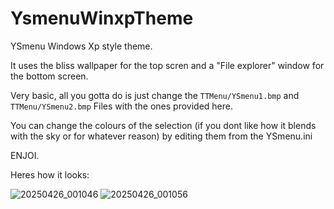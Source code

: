 # YsmenuWinxpTheme
YSmenu Windows Xp style theme.

It uses the bliss wallpaper for the top scren and a "File explorer" window for the bottom screen.

Very basic, all you gotta do is just change the ``TTMenu/YSmenu1.bmp`` and ``TTMenu/YSmenu2.bmp`` Files with the ones provided here.

You can change the colours of the selection (if you dont like how it blends with the sky or for whatever reason) by editing them from the YSmenu.ini

ENJOI.

Heres how it looks:

![20250426_001046](https://github.com/user-attachments/assets/afcd0f2c-3492-4531-9124-a36caaaf9b3d)
![20250426_001056](https://github.com/user-attachments/assets/4da212aa-1ba4-449a-b8fc-64a6f7fbb0b5)

